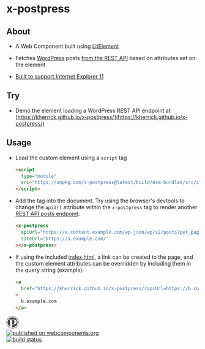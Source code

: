 x-postpress
======

## About

  * A Web Component built using [LitElement](https://lit-element.polymer-project.org/)

  * Fetches [WordPress](https://wordpress.org/) posts [from the REST API](https://developer.wordpress.org/rest-api/reference/posts/#list-posts) based on attributes set on the element

  * [Built to support Internet Explorer 11](https://github.com/kherrick/x-postpress/tree/master/build/es5-bundled)

## Try

  * Demo the element loading a WordPress REST API endpoint at [https://kherrick.github.io/x-postpress/](https://kherrick.github.io/x-postpress/)

## Usage

* Load the custom element using a `script` tag
  ```html
  <script
    type="module"
    src="https://unpkg.com/x-postpress@latest/build/esm-bundled/src/components/x-postpress.js">
  </script>
  ```

* Add the tag into the document. Try using the browser's devtools to change the `apiUrl` attribute within the `x-postpress` tag to render another <a href="https://developer.wordpress.org/rest-api/reference/posts/#list-posts">REST API posts endpoint</a>:
  ```html
  <x-postpress
    apiUrl="https://a.content.example.com/wp-json/wp/v2/posts?per_page=1"
    siteUrl="https://a.example.com/"
  ></x-postpress>
  ```
* If using the included [index.html](index.html), a link can be created to the page, and the custom element attributes can be overridden by including them in the query string (example):
  ```html
  <a
    href="https://kherrick.github.io/x-postpress/?apiUrl=https://b.content.example.com/wp-json/wp/v2/posts&siteUrl=https://b.example.com"
  >
    b.example.com
  </a>
  ```

<div>
  <a href="https://github.com/kherrick/x-postpress">
    <img alt="postpress logo" src="images/manifest/icon-48x48.png" width="32px" />
  </a>
</div>

<div>
  <a href="https://www.webcomponents.org/element/x-postpress">
    <img alt="published on webcomponents.org" src="https://img.shields.io/badge/webcomponents.org-published-blue.png" />
  </a>
</div>

<div>
  <a href="https://travis-ci.org/kherrick/x-postpress/">
    <img alt="build status" src="https://api.travis-ci.org/kherrick/x-postpress.png?branch=master" />
  </a>
</div>
